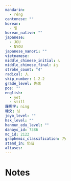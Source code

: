 ```yaml
---
mandarin:
  - réng
cantonese: ""
korean:
  - 잉
korean_native: ""
japanese:
  - JOU
  - NYOU
japanese_nanori: ""
vietnamese:
middle_chinese_initial: ȵ
middle_chinese_final: ɨŋ
stroke_count: "4"
radical: 人
skip_number: 1-2-2
grade_level: 先進
pos: ""
english:
  - yet
  - still
羅馬字: ning
韓文: 닝
joyo_level: ""
hsk_level: ""
hanmun_edu_level: ""
danayo_id: 7386
mc_id: 2122
graphemic_classification: 乃
stand_in: 仍旧
aliases:
---
```


# Notes
